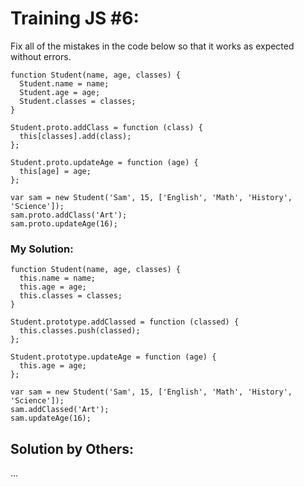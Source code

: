 # Training JS #6:

Fix all of the mistakes in the code below so that it works as expected without errors.

```
function Student(name, age, classes) {
  Student.name = name;
  Student.age = age;
  Student.classes = classes;
}

Student.proto.addClass = function (class) {
  this[classes].add(class);
};

Student.proto.updateAge = function (age) {
  this[age] = age;
};

var sam = new Student('Sam', 15, ['English', 'Math', 'History', 'Science']);
sam.proto.addClass('Art');
sam.proto.updateAge(16);
```

### My Solution:

```
function Student(name, age, classes) {
  this.name = name;
  this.age = age;
  this.classes = classes;
}

Student.prototype.addClassed = function (classed) {
  this.classes.push(classed);
};

Student.prototype.updateAge = function (age) {
  this.age = age;
};

var sam = new Student('Sam', 15, ['English', 'Math', 'History', 'Science']);
sam.addClassed('Art');
sam.updateAge(16);
```

## Solution by Others:

...
